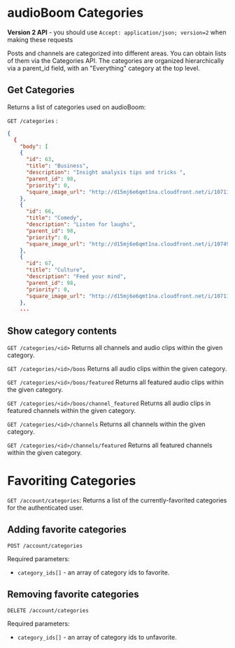 # audioBoom Categories

**Version 2 API** - you should use `Accept: application/json; version=2` when making these requests

Posts and channels are categorized into different areas. You can obtain lists of them via the Categories API.  The categories are organized hierarchically via a parent_id field, with an "Everything" category at the top level.

Get Categories
----
Returns a list of categories used on audioBoom:

`GET /categories` :

```json
{
  {
    "body": [
    {
      "id": 63,
      "title": "Business",
      "description": "Insight analysis tips and tricks ",
      "parent_id": 98,
      "priority": 0,
      "square_image_url": "http://d15mj6e6qmt1na.cloudfront.net/i/10711101"
    },
    {
      "id": 66,
      "title": "Comedy",
      "description": "Listen for laughs",
      "parent_id": 98,
      "priority": 0,
      "square_image_url": "http://d15mj6e6qmt1na.cloudfront.net/i/10749503"
    },
    {
      "id": 67,
      "title": "Culture",
      "description": "Feed your mind",
      "parent_id": 98,
      "priority": 0,
      "square_image_url": "http://d15mj6e6qmt1na.cloudfront.net/i/10711109"
    },
    ...
```



Show category contents
----

`GET /categories/<id>` Returns all channels and audio clips within the given category.

`GET /categories/<id>/boos` Returns all audio clips within the given category.
  
`GET /categories/<id>/boos/featured` Returns all featured audio clips within the given category.
  
`GET /categories/<id>/boos/channel_featured` Returns all audio clips in featured channels within the given category.
  
`GET /categories/<id>/channels` Returns all channels within the given category.
  
`GET /categories/<id>/channels/featured` Returns all featured channels within the given category.


# Favoriting Categories


`GET /account/categories`: Returns a list of the currently-favorited categories for the authenticated user.

Adding favorite categories
---

`POST /account/categories`

Required parameters:
* `category_ids[]` - an array of category ids to favorite.


Removing favorite categories
---

`DELETE /account/categories`

Required parameters:
* `category_ids[]` - an array of category ids to unfavorite.


